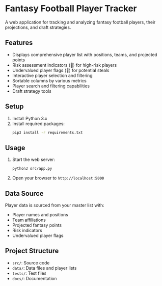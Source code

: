 # Fantasy Football Player Tracker

A web application for tracking and analyzing fantasy football players, their projections, and draft strategies.

## Features

- Displays comprehensive player list with positions, teams, and projected points
- Risk assessment indicators (🚩) for high-risk players
- Undervalued player flags (💎) for potential steals
- Interactive player selection and filtering
- Sortable columns by various metrics
- Player search and filtering capabilities
- Draft strategy tools

## Setup

1. Install Python 3.x
2. Install required packages:
   ```bash
   pip3 install -r requirements.txt
   ```

## Usage

1. Start the web server:
   ```bash
   python3 src/app.py
   ```

2. Open your browser to `http://localhost:5000`

## Data Source

Player data is sourced from your master list with:
- Player names and positions
- Team affiliations
- Projected fantasy points
- Risk indicators
- Undervalued player flags

## Project Structure

- `src/`: Source code
- `data/`: Data files and player lists
- `tests/`: Test files
- `docs/`: Documentation
